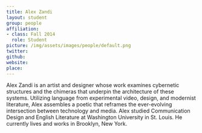 ```yaml
---
title: Alex Zandi
layout: student
group: people
affiliation:
- class: Fall 2014
  role: Student
picture: /img/assets/images/people/default.png
twitter:
github:
website:
place:
---
```

Alex Zandi is an artist and designer whose work examines cybernetic structures and the chimeras that underpin the architecture of these systems. Utilizing language from experimental video, design, and modernist literature, Alex assembles a poetic that reframes the ever-evolving intersection between technology and media. Alex studied Communication Design and English Literature at Washington University in St. Louis. He currently lives and works in Brooklyn, New York.
